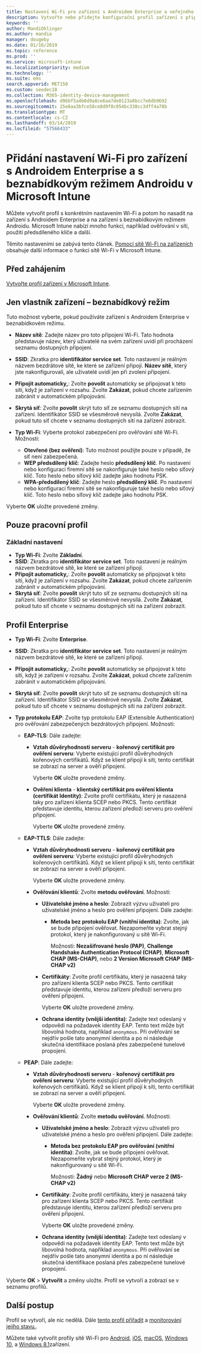 ```yaml
---
title: Nastavení Wi-Fi pro zařízení s Androidem Enterprise a veřejného terminálu – Microsoft Intune | Dokumentace Microsoftu
description: Vytvořte nebo přidejte konfigurační profil zařízení s připojením Wi-Fi pro Android Enterprise a beznabídkový režim Androidu. Podívejte se na různá nastavení, včetně přidání certifikátů, volby typu protokolu EAP a výběru metody ověřování v Microsoft Intune. U zařízení s beznabídkovým režimem zadejte také předsdílený klíč sítě.
keywords: ''
author: MandiOhlinger
ms.author: mandia
manager: dougeby
ms.date: 01/16/2019
ms.topic: reference
ms.prod: ''
ms.service: microsoft-intune
ms.localizationpriority: medium
ms.technology: ''
ms.suite: ems
search.appverid: MET150
ms.custom: seodec18
ms.collection: M365-identity-device-management
ms.openlocfilehash: d96bf5a4b0d9a8ce6aa7de0123a8bcc7e6db9692
ms.sourcegitcommit: 25e6aa3bfce58ce8d9f8c054bc338cc3dff4a78b
ms.translationtype: MT
ms.contentlocale: cs-CZ
ms.lasthandoff: 03/14/2019
ms.locfileid: "57566433"
---
```

# <a name="add-wi-fi-settings-for-devices-running-android-enterprise-and-android-kiosk-in-microsoft-intune"></a>Přidání nastavení Wi-Fi pro zařízení s Androidem Enterprise a s beznabídkovým režimem Androidu v Microsoft Intune

Můžete vytvořit profil s konkrétním nastavením Wi-Fi a potom ho nasadit na zařízení s Androidem Enterprise a na zařízení s beznabídkovým režimem Androidu. Microsoft Intune nabízí mnoho funkcí, například ověřování v síti, použití předsdíleného klíče a další.

Těmito nastaveními se zabývá tento článek. [Pomocí sítě Wi-Fi na zařízeních](wi-fi-settings-configure.md) obsahuje další informace o funkci sítě Wi-Fi v Microsoft Intune.

## <a name="before-you-begin"></a>Před zahájením

[Vytvořte profil zařízení v Microsoft Intune](wi-fi-settings-configure.md#create-a-device-profile).

## <a name="device-owner-only---kiosk"></a>Jen vlastník zařízení – beznabídkový režim

Tuto možnost vyberte, pokud používáte zařízení s Androidem Enterprise v beznabídkovém režimu.

- **Název sítě**: Zadejte název pro toto připojení Wi-Fi. Tato hodnota představuje název, který uživatelé na svém zařízení uvidí při procházení seznamu dostupných připojení.
- **SSID**: Zkratka pro **identifikátor service set**. Toto nastavení je reálným názvem bezdrátové sítě, ke které se zařízení připojí. **Název sítě**, který jste nakonfigurovali, ale uživatelé uvidí jen při zvolení připojení.
- **Připojit automaticky,**: Zvolte **povolit** automaticky se připojovat k této síti, když je zařízení v rozsahu. Zvolte **Zakázat**, pokud chcete zařízením zabránit v automatickém připojování.
- **Skrytá síť**: Zvolte **povolit** skrýt tuto síť ze seznamu dostupných sítí na zařízení. Identifikátor SSID se všesměrově nevysílá. Zvolte **Zakázat**, pokud tuto síť chcete v seznamu dostupných sítí na zařízení zobrazit.
- **Typ Wi-Fi**: Vyberte protokol zabezpečení pro ověřování sítě Wi-Fi. Možnosti:

  - **Otevřené (bez ověření)**: Tuto možnost použijte pouze v případě, že síť není zabezpečená.
  - **WEP předsdílený klíč**: Zadejte heslo **předsdílený klíč**. Po nastavení nebo konfiguraci firemní sítě se nakonfiguruje také heslo nebo síťový klíč. Toto heslo nebo síťový klíč zadejte jako hodnotu PSK.
  - **WPA-předsdílený klíč**: Zadejte heslo **předsdílený klíč**. Po nastavení nebo konfiguraci firemní sítě se nakonfiguruje také heslo nebo síťový klíč. Toto heslo nebo síťový klíč zadejte jako hodnotu PSK.

Vyberte **OK** uložte provedené změny.

## <a name="work-profile-only"></a>Pouze pracovní profil

### <a name="basic-settings"></a>Základní nastavení

- **Typ Wi-Fi**: Zvolte **Základní**.
- **SSID**: Zkratka pro **identifikátor service set**. Toto nastavení je reálným názvem bezdrátové sítě, ke které se zařízení připojí.
- **Připojit automaticky,**: Zvolte **povolit** automaticky se připojovat k této síti, když je zařízení v rozsahu. Zvolte **Zakázat**, pokud chcete zařízením zabránit v automatickém připojování.
- **Skrytá síť**: Zvolte **povolit** skrýt tuto síť ze seznamu dostupných sítí na zařízení. Identifikátor SSID se všesměrově nevysílá. Zvolte **Zakázat**, pokud tuto síť chcete v seznamu dostupných sítí na zařízení zobrazit.

## <a name="enterprise-profile"></a>Profil Enterprise

- **Typ Wi-Fi**: Zvolte **Enterprise**.
- **SSID**: Zkratka pro **identifikátor service set**. Toto nastavení je reálným názvem bezdrátové sítě, ke které se zařízení připojí.
- **Připojit automaticky,**: Zvolte **povolit** automaticky se připojovat k této síti, když je zařízení v rozsahu. Zvolte **Zakázat**, pokud chcete zařízením zabránit v automatickém připojování.
- **Skrytá síť**: Zvolte **povolit** skrýt tuto síť ze seznamu dostupných sítí na zařízení. Identifikátor SSID se všesměrově nevysílá. Zvolte **Zakázat**, pokud tuto síť chcete v seznamu dostupných sítí na zařízení zobrazit.
- **Typ protokolu EAP**: Zvolte typ protokolu EAP (Extensible Authentication) pro ověřování zabezpečených bezdrátových připojení. Možnosti: 

  - **EAP-TLS**: Dále zadejte:

    - **Vztah důvěryhodnosti serveru** - **kořenový certifikát pro ověření serveru**: Vyberte existující profil důvěryhodných kořenových certifikátů. Když se klient připojí k síti, tento certifikát se zobrazí na server a ověří připojení.

      Vyberte **OK** uložte provedené změny.

    - **Ověření klienta** - **klientský certifikát pro ověření klienta (certifikát Identity)**: Zvolte profil certifikátu, který je nasazená taky pro zařízení klienta SCEP nebo PKCS. Tento certifikát představuje identitu, kterou zařízení předloží serveru pro ověření připojení.

      Vyberte **OK** uložte provedené změny.

  - **EAP-TTLS**: Dále zadejte:

    - **Vztah důvěryhodnosti serveru** - **kořenový certifikát pro ověření serveru**: Vyberte existující profil důvěryhodných kořenových certifikátů. Když se klient připojí k síti, tento certifikát se zobrazí na server a ověří připojení.

      Vyberte **OK** uložte provedené změny.

    - **Ověřování klientů**: Zvolte **metodu ověřování**. Možnosti:

      - **Uživatelské jméno a heslo**: Zobrazit výzvu uživateli pro uživatelské jméno a heslo pro ověření připojení. Dále zadejte:
        - **Metoda bez protokolu EAP (vnitřní identita)**: Zvolte, jak se bude připojení ověřovat. Nezapomeňte vybrat stejný protokol, který je nakonfigurovaný u sítě Wi-Fi.

          Možnosti: **Nezašifrované heslo (PAP)**, **Challenge Handshake Authentication Protocol (CHAP)**, **Microsoft CHAP (MS-CHAP)**, nebo **2 Version Microsoft CHAP (MS-CHAP v2)**

      - **Certifikáty**: Zvolte profil certifikátu, který je nasazená taky pro zařízení klienta SCEP nebo PKCS. Tento certifikát představuje identitu, kterou zařízení předloží serveru pro ověření připojení.

        Vyberte **OK** uložte provedené změny.

      - **Ochrana identity (vnější identita)**: Zadejte text odeslaný v odpovědi na požadavek identity EAP. Tento text může být libovolná hodnota, například `anonymous`. Při ověřování se nejdřív pošle tato anonymní identita a po ní následuje skutečná identifikace poslaná přes zabezpečené tunelové propojení.

  - **PEAP**: Dále zadejte:

    - **Vztah důvěryhodnosti serveru** - **kořenový certifikát pro ověření serveru**: Vyberte existující profil důvěryhodných kořenových certifikátů. Když se klient připojí k síti, tento certifikát se zobrazí na server a ověří připojení.

      Vyberte **OK** uložte provedené změny.

    - **Ověřování klientů**: Zvolte **metodu ověřování**. Možnosti:

      - **Uživatelské jméno a heslo**: Zobrazit výzvu uživateli pro uživatelské jméno a heslo pro ověření připojení. Dále zadejte:
        - **Metoda bez protokolu EAP pro ověřování (vnitřní identita)**: Zvolte, jak se bude připojení ověřovat. Nezapomeňte vybrat stejný protokol, který je nakonfigurovaný u sítě Wi-Fi.

          Možnosti: **Žádný** nebo **Microsoft CHAP verze 2 (MS-CHAP v2)**

      - **Certifikáty**: Zvolte profil certifikátu, který je nasazená taky pro zařízení klienta SCEP nebo PKCS. Tento certifikát představuje identitu, kterou zařízení předloží serveru pro ověření připojení.

        Vyberte **OK** uložte provedené změny.

      - **Ochrana identity (vnější identita)**: Zadejte text odeslaný v odpovědi na požadavek identity EAP. Tento text může být libovolná hodnota, například `anonymous`. Při ověřování se nejdřív pošle tato anonymní identita a po ní následuje skutečná identifikace poslaná přes zabezpečené tunelové propojení.

Vyberte **OK** > **Vytvořit** a změny uložte. Profil se vytvoří a zobrazí se v seznamu profilů.

## <a name="next-steps"></a>Další postup

Profil se vytvoří, ale nic nedělá. Dále [tento profil přiřadit](device-profile-assign.md) a [monitorování jejího stavu.](device-profile-monitor.md).

Můžete také vytvořit profily sítě Wi-Fi pro [Android](wi-fi-settings-android.md), [iOS](wi-fi-settings-ios.md), [macOS](wi-fi-settings-macos.md), [Windows 10](wi-fi-settings-windows.md), a [Windows 8.1](wi-fi-settings-import-windows-8-1.md)zařízení.
